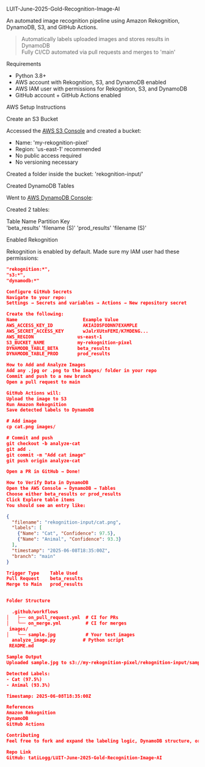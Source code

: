 LUIT-June-2025-Gold-Recognition-Image-AI

An automated image recognition pipeline using Amazon Rekognition, DynamoDB, S3, and GitHub Actions.

> Automatically labels uploaded images and stores results in DynamoDB  
> Fully CI/CD automated via pull requests and merges to 'main'


Requirements

- Python 3.8+
- AWS account with Rekognition, S3, and DynamoDB enabled
- AWS IAM user with permissions for Rekognition, S3, and DynamoDB
- GitHub account + GitHub Actions enabled


AWS Setup Instructions

Create an S3 Bucket

Accessed the [AWS S3 Console](https://s3.console.aws.amazon.com/s3/home) and created a bucket:

- Name: 'my-rekognition-pixel' 
- Region: 'us-east-1' recommended
- No public access required
- No versioning necessary

Created a folder inside the bucket: 'rekognition-input/'

Created DynamoDB Tables

Went to [AWS DynamoDB Console](https://console.aws.amazon.com/dynamodb/home):

Created 2 tables:

Table Name         Partition Key  
'beta_results'     'filename (S)'
'prod_results'     'filename (S)'


Enabled Rekognition

Rekognition is enabled by default. Made sure my IAM user had these permissions:

```json
"rekognition:*",
"s3:*",
"dynamodb:*"

Configure GitHub Secrets
Navigate to your repo:
Settings → Secrets and variables → Actions → New repository secret

Create the following:
Name	                    Example Value
AWS_ACCESS_KEY_ID	        AKIAIOSFODNN7EXAMPLE
AWS_SECRET_ACCESS_KEY	    wJalrXUtnFEMI/K7MDENG...
AWS_REGION	              us-east-1
S3_BUCKET_NAME	          my-rekognition-pixel
DYNAMODB_TABLE_BETA	      beta_results
DYNAMODB_TABLE_PROD	      prod_results

How to Add and Analyze Images
Add any .jpg or .png to the images/ folder in your repo
Commit and push to a new branch
Open a pull request to main

GitHub Actions will:
Upload the image to S3
Run Amazon Rekognition
Save detected labels to DynamoDB

# Add image
cp cat.png images/

# Commit and push
git checkout -b analyze-cat
git add .
git commit -m "Add cat image"
git push origin analyze-cat

Open a PR in GitHub → Done!

How to Verify Data in DynamoDB
Open the AWS Console → DynamoDB → Tables
Choose either beta_results or prod_results
Click Explore table items
You should see an entry like:

{
  "filename": "rekognition-input/cat.png",
  "labels": [
    {"Name": "Cat", "Confidence": 97.5},
    {"Name": "Animal", "Confidence": 93.3}
  ],
  "timestamp": "2025-06-08T18:35:00Z",
  "branch": "main"
}

Trigger Type	Table Used
Pull Request	beta_results
Merge to Main	prod_results


Folder Structure

  .github/workflows
│   ├── on_pull_request.yml  # CI for PRs
│   └── on_merge.yml         # CI for merges
 images/
│   └── sample.jpg           # Your test images
  analyze_image.py          # Python script
 README.md

Sample Output
Uploaded sample.jpg to s3://my-rekognition-pixel/rekognition-input/sample.jpg

Detected Labels:
- Cat (97.5%)
- Animal (93.3%)

Timestamp: 2025-06-08T18:35:00Z

References
Amazon Rekognition
DynamoDB
GitHub Actions

Contributing
Feel free to fork and expand the labeling logic, DynamoDB structure, or UI output. PRs welcome!

Repo Link
GitHub: tatiLogg/LUIT-June-2025-Gold-Recognition-Image-AI

